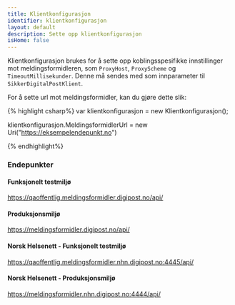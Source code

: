 ```yaml
---
title: Klientkonfigurasjon
identifier: klientkonfigurasjon
layout: default
description: Sette opp klientkonfigurasjon
isHome: false
---
```


Klientkonfigurasjon brukes for å sette opp koblingsspesifikke innstillinger mot meldingsformidleren, som `ProxyHost`, `ProxyScheme` og `TimeoutMillisekunder`. Denne må sendes med som innparameter til `SikkerDigitalPostKlient`.

For å sette url mot meldingsformidler, kan du gjøre dette slik:

{% highlight csharp%}
var klientkonfigurasjon = new Klientkonfigurasjon();

klientkonfigurasjon.MeldingsformidlerUrl = new Uri("https://eksempelendepunkt.no")

{% endhighlight%}

<h3 id="endepunkter">Endepunkter</h3>

#### Funksjonelt testmiljø ####
<https://qaoffentlig.meldingsformidler.digipost.no/api/>

#### Produksjonsmiljø ####
<https://meldingsformidler.digipost.no/api/>

#### Norsk Helsenett - Funksjonelt testmiljø ####
<https://qaoffentlig.meldingsformidler.nhn.digipost.no:4445/api/>

#### Norsk Helsenett - Produksjonsmiljø ####
<https://meldingsformidler.nhn.digipost.no:4444/api/>